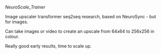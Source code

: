 *NeuroScale_Trainer*

Image upscaler transformer seq2seq research, based on NeuroSync - but for images.

Can take images or video to create an upscale from 64x64 to 256x256 in colour.

Really good early results, time to scale up.
